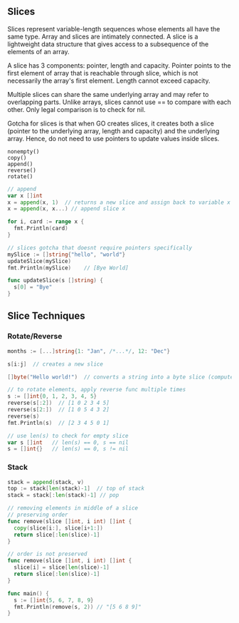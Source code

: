 ## Slices

Slices represent variable-length sequences whose elements all have the same type. Array and slices are intimately connected. A slice is a lightweight data structure that gives access to a subsequence of the elements of an array.

A slice has 3 components: pointer, length and capacity. Pointer points to the first element of array that is reachable through slice, which is not necessarily the array's first element. Length cannot exceed capacity.

Multiple slices can share the same underlying array and may refer to overlapping parts. Unlike arrays, slices cannot use == to compare with each other. Only legal comparison is to check for nil.

Gotcha for slices is that when GO creates slices, it creates both a slice (pointer to the underlying array, length and capacity) and the underlying array. Hence, do not need to use pointers to update values inside slices.

```
nonempty()
copy()
append()
reverse()
rotate()
```

```go
// append
var x []int
x = append(x, 1)  // returns a new slice and assign back to variable x
x = append(x, x...) // append slice x

for i, card := range x {
  fmt.Println(card)
}
```

```go
// slices gotcha that doesnt require pointers specifically
mySlice := []string{"hello", "world"}
updateSlice(mySlice)
fmt.Println(mySlice)	// [Bye World]

func updateSlice(s []string) {
  s[0] = "Bye"
}
```

## Slice Techniques

### Rotate/Reverse

```go
months := [...]string{1: "Jan", /*...*/, 12: "Dec"}

s[i:j]  // creates a new slice

[]byte("Hello world!")  // converts a string into a byte slice (computer friendly representation of string)

// to rotate elements, apply reverse func multiple times
s := []int{0, 1, 2, 3, 4, 5}
reverse(s[:2])  // [1 0 2 3 4 5]
reverse(s[2:])  // [1 0 5 4 3 2]
reverse(s)
fmt.Println(s)  // [2 3 4 5 0 1]

// use len(s) to check for empty slice
var s []int   // len(s) == 0, s == nil
s = []int{}   // len(s) == 0, s != nil
```

### Stack

```go
stack = append(stack, v)
top := stack[len(stack)-1]  // top of stack
stack = stack[:len(stack)-1] // pop

// removing elements in middle of a slice
// preserving order
func remove(slice []int, i int) []int {
  copy(slice[i:], slice[i+1:])
  return slice[:len(slice)-1]
}

// order is not preserved
func remove(slice []int, i int) []int {
  slice[i] = slice[len(slice)-1]
  return slice[:len(slice)-1]
}

func main() {
  s := []int{5, 6, 7, 8, 9}
  fmt.Println(remove(s, 2)) // "[5 6 8 9]"
}
```
